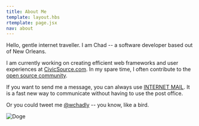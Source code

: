 ```yaml
---
title: About Me
template: layout.hbs
rtemplate: page.jsx
nav: about
---
```


Hello, gentle internet traveller. I am Chad -- a software developer based out of New Orleans.

I am currently working on creating efficient web frameworks and user experiences at [CivicSource.com](https://www.civicsource.com/careers/). In my spare time, I often contribute to the [open source community](https://github.com/chadly).

If you want to send me a message, you can always use [INTERNET MAIL](mailto:blog@chadly.net). It is a fast new way to communicate without having to use the post office.

Or you could tweet me [@wchadly](https://twitter.com/wchadly) -- you know, like a bird.

![Doge](doge.jpg "much informative")
